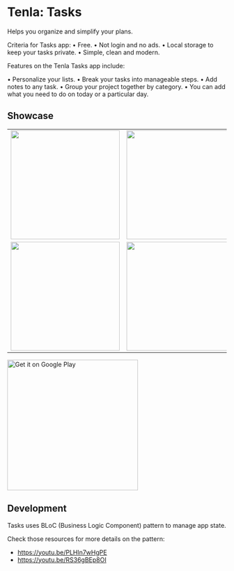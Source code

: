 # Tenla: Tasks
Helps you organize and simplify your plans.

Criteria for Tasks app:
• Free.
• Not login and no ads.
• Local storage to keep your tasks private.
• Simple, clean and modern.

Features on the Tenla Tasks app include:

• Personalize your lists.
• Break your tasks into manageable steps.
• Add notes to any task.
• Group your project together by category.
• You can add what you need to do on today or a particular day.

## Showcase
<table style="margin-left: auto; margin-right: auto;">
<tr>
  <td>
    <img src="https://github.com/tenla/tasks/blob/master/docs/images/image (1).jpg" width="250" />
  </td>
  <td>
    <img src="https://github.com/tenla/tasks/blob/master/docs/images/image (2).jpg" width="250" />
  </td>
  <td>
    <img src="https://github.com/tenla/tasks/blob/master/docs/images/image (3).jpg" width="250" />
  </td>
  <td>
    <img src="https://github.com/tenla/tasks/blob/master/docs/images/image (4).jpg" width="250" />
  </td>
</tr>
<tr>
  <td>
    <img src="https://github.com/tenla/tasks/blob/master/docs/images/image (5).jpg" width="250" />
  </td>
  <td>
    <img src="https://github.com/tenla/tasks/blob/master/docs/images/image (6).jpg" width="250" />
  </td>
  <td>
    <img src="https://github.com/tenla/tasks/blob/master/docs/images/image (7).jpg" width="250" />
  </td>
  <td>
    <img src="https://github.com/tenla/tasks/blob/master/docs/images/image (8).jpg" width="250" />
  </td>
</tr>
</table>

<p>
<a href='https://play.google.com/store/apps/details?id=com.tenla.tasks&utm_source=github&pcampaignid=pcampaignidMKT-Other-global-all-co-prtnr-py-PartBadge-Mar2515-1'><img alt='Get it on Google Play' src='https://play.google.com/intl/en_us/badges/static/images/badges/en_badge_web_generic.png' width="300"/></a>
</p>

## Development
Tasks uses BLoC (Business Logic Component) pattern to manage app state.

Check those resources for more details on the pattern:
- https://youtu.be/PLHln7wHgPE
- https://youtu.be/RS36gBEp8OI
